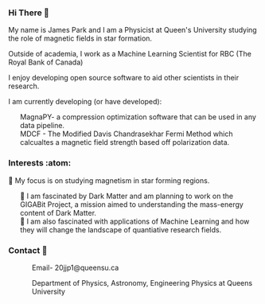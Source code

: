 ### Hi There 👋
My name is James Park and I am a Physicist at Queen's University studying the role of magnetic fields in star formation. 

Outside of academia, I work as a Machine Learning Scientist for RBC (The Royal Bank of Canada)

I enjoy developing open source software to aid other scientists in their research. 

I am currently developing (or have developed):
<ol>  
    MagnaPY- a compression optimization software that can be used in any data pipeline.
    <br>
    MDCF - The Modified Davis Chandrasekhar Fermi Method which calcualtes a magnetic field strength based off polarization data.
</ol>

### Interests :atom:
🔭 My focus is on studying magnetism in star forming regions.
<ol>
    🌱 I am fascinated by Dark Matter and am planning to work on the GIGABit Project, a mission aimed to understanding the mass-energy content of Dark Matter.
    <br>
    🌱 I am also fascinated with applications of Machine Learning and how they will change the landscape of quantiative research fields.
    <br>
</ol>

### Contact :bookmark_tabs: 
<ol>
    <ul>Email- 20jjp1@queensu.ca </ul>   
    <ul>Department of Physics, Astronomy, Engineering Physics at Queens University</ul>
</ol>
